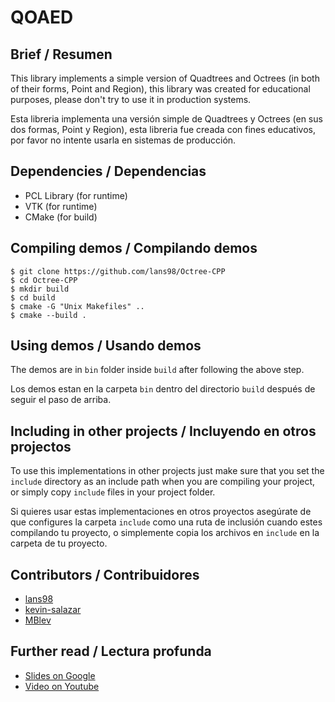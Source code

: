 # QOAED

## Brief / Resumen
This library implements a simple version of Quadtrees and Octrees (in both of their forms,
Point and Region), this library was created for educational purposes, please don't try to
use it in production systems.

Esta libreria implementa una versión simple de Quadtrees y Octrees (en sus dos formas,
Point y Region), esta libreria fue creada con fines educativos, por favor no intente
usarla en sistemas de producción.

## Dependencies / Dependencias
- PCL Library (for runtime)
- VTK (for runtime)
- CMake (for build)

## Compiling demos / Compilando demos
```
$ git clone https://github.com/lans98/Octree-CPP
$ cd Octree-CPP
$ mkdir build 
$ cd build 
$ cmake -G "Unix Makefiles" ..
$ cmake --build .
```

## Using demos / Usando demos
The demos are in `bin` folder inside `build` after following the above step.

Los demos estan en la carpeta `bin` dentro del directorio `build` después de seguir el
paso de arriba. 

## Including in other projects / Incluyendo en otros projectos
To use this implementations in other projects just make sure that you set the `include`
directory as an include path when you are compiling your project, or simply copy `include`
files in your project folder.

Si quieres usar estas implementaciones en otros proyectos asegúrate de que configures la
carpeta `include` como una ruta de inclusión cuando estes compilando tu proyecto, o
simplemente copia los archivos en `include` en la carpeta de tu proyecto.

## Contributors / Contribuidores
- [lans98](https://github.com/lans98)
- [kevin-salazar](https://github.com/kevin-salazar)
- [MBlev](https://github.com/MBlev)

## Further read / Lectura profunda
- [Slides on Google](https://docs.google.com/presentation/d/1YjIul8P9xd02vFztmL2MrrHZWiIlwffryJpgWpFVpxM/edit?usp=sharing)
- [Video on Youtube](https://www.youtube.com/watch?v=ITGjyHDG5yQ)
